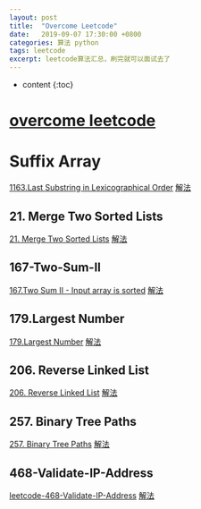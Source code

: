 ```yaml
---
layout: post
title:  "Overcome Leetcode"
date:   2019-09-07 17:30:00 +0800
categories: 算法 python
tags: leetcode
excerpt: leetcode算法汇总，刷完就可以面试去了
---
```

* content
{:toc}

# [overcome leetcode](https://leetcode.com/problemset/all/)

# Suffix Array
[1163.Last Substring in Lexicographical Order](https://leetcode.com/problems/last-substring-in-lexicographical-order/)
[解法](http://jaccorot.github.io/2020/07/10/ARTS-007/)



## 21. Merge Two Sorted Lists
[21. Merge Two Sorted Lists](https://leetcode.com/problems/merge-two-sorted-lists/)
[解法](http://jaccorot.github.io/2020/06/26/ARTS-005/)

## 167-Two-Sum-II
[167.Two Sum II - Input array is sorted](https://leetcode.com/problems/two-sum-ii-input-array-is-sorted/)
[解法](http://jaccorot.github.io/2020/06/05/ARTS-002/)


## 179.Largest Number
[179.Largest Number](https://leetcode.com/problems/largest-number/)
[解法](http://jaccorot.github.io/2020/06/26/ARTS-005/)

## 206. Reverse Linked List
[206. Reverse Linked List](https://leetcode.com/problems/reverse-linked-list/submissions/)
[解法](http://jaccorot.github.io/2020/07/03/ARTS-006/)

## 257. Binary Tree Paths
[257. Binary Tree Paths](https://leetcode-cn.com/problems/binary-tree-paths/)
[解法](http://jaccorot.github.io/2020/09/01/ARTS-012/)

## 468-Validate-IP-Address
[leetcode-468-Validate-IP-Address](https://leetcode.com/problems/validate-ip-address/)
[解法](http://jaccorot.github.io/2020/05/27/ARTS-001/)

